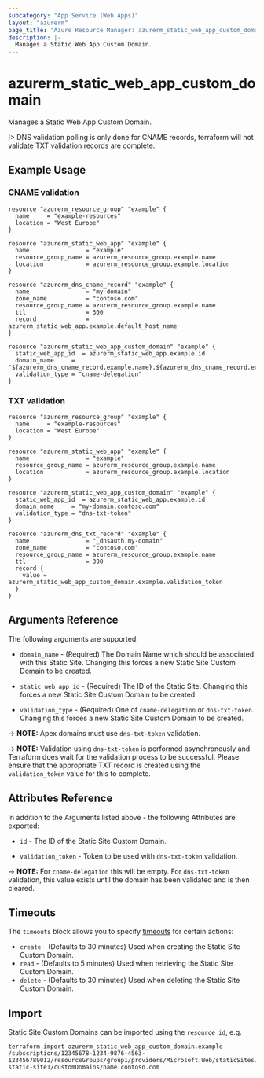 ```yaml
---
subcategory: "App Service (Web Apps)"
layout: "azurerm"
page_title: "Azure Resource Manager: azurerm_static_web_app_custom_domain"
description: |-
  Manages a Static Web App Custom Domain.
---
```


# azurerm_static_web_app_custom_domain

Manages a Static Web App Custom Domain.

!> DNS validation polling is only done for CNAME records, terraform will not validate TXT validation records are complete.

## Example Usage

### CNAME validation

```hcl
resource "azurerm_resource_group" "example" {
  name     = "example-resources"
  location = "West Europe"
}

resource "azurerm_static_web_app" "example" {
  name                = "example"
  resource_group_name = azurerm_resource_group.example.name
  location            = azurerm_resource_group.example.location
}

resource "azurerm_dns_cname_record" "example" {
  name                = "my-domain"
  zone_name           = "contoso.com"
  resource_group_name = azurerm_resource_group.example.name
  ttl                 = 300
  record              = azurerm_static_web_app.example.default_host_name
}

resource "azurerm_static_web_app_custom_domain" "example" {
  static_web_app_id  = azurerm_static_web_app.example.id
  domain_name     = "${azurerm_dns_cname_record.example.name}.${azurerm_dns_cname_record.example.zone_name}"
  validation_type = "cname-delegation"
}
```

### TXT validation

```hcl
resource "azurerm_resource_group" "example" {
  name     = "example-resources"
  location = "West Europe"
}

resource "azurerm_static_web_app" "example" {
  name                = "example"
  resource_group_name = azurerm_resource_group.example.name
  location            = azurerm_resource_group.example.location
}

resource "azurerm_static_web_app_custom_domain" "example" {
  static_web_app_id  = azurerm_static_web_app.example.id
  domain_name     = "my-domain.contoso.com"
  validation_type = "dns-txt-token"
}

resource "azurerm_dns_txt_record" "example" {
  name                = "_dnsauth.my-domain"
  zone_name           = "contoso.com"
  resource_group_name = azurerm_resource_group.example.name
  ttl                 = 300
  record {
    value = azurerm_static_web_app_custom_domain.example.validation_token
  }
}
```

## Arguments Reference

The following arguments are supported:

* `domain_name` - (Required) The Domain Name which should be associated with this Static Site. Changing this forces a new Static Site Custom Domain to be created.

* `static_web_app_id` - (Required) The ID of the Static Site. Changing this forces a new Static Site Custom Domain to be created.

* `validation_type` - (Required) One of `cname-delegation` or `dns-txt-token`. Changing this forces a new Static Site Custom Domain to be created.

-> **NOTE:** Apex domains must use `dns-txt-token` validation.

-> **NOTE:** Validation using `dns-txt-token` is performed asynchronously and Terraform does wait for the validation process to be successful. Please ensure that the appropriate TXT record is created using the `validation_token` value for this to complete. 

## Attributes Reference

In addition to the Arguments listed above - the following Attributes are exported:

* `id` - The ID of the Static Site Custom Domain.

* `validation_token` - Token to be used with `dns-txt-token` validation.

-> **NOTE:** For `cname-delegation` this will be empty. For `dns-txt-token` validation, this value exists until the domain has been validated and is then cleared. 

## Timeouts

The `timeouts` block allows you to specify [timeouts](https://www.terraform.io/language/resources/syntax#operation-timeouts) for certain actions:

* `create` - (Defaults to 30 minutes) Used when creating the Static Site Custom Domain.
* `read` - (Defaults to 5 minutes) Used when retrieving the Static Site Custom Domain.
* `delete` - (Defaults to 30 minutes) Used when deleting the Static Site Custom Domain.

## Import

Static Site Custom Domains can be imported using the `resource id`, e.g.

```shell
terraform import azurerm_static_web_app_custom_domain.example /subscriptions/12345678-1234-9876-4563-123456789012/resourceGroups/group1/providers/Microsoft.Web/staticSites/my-static-site1/customDomains/name.contoso.com
```
